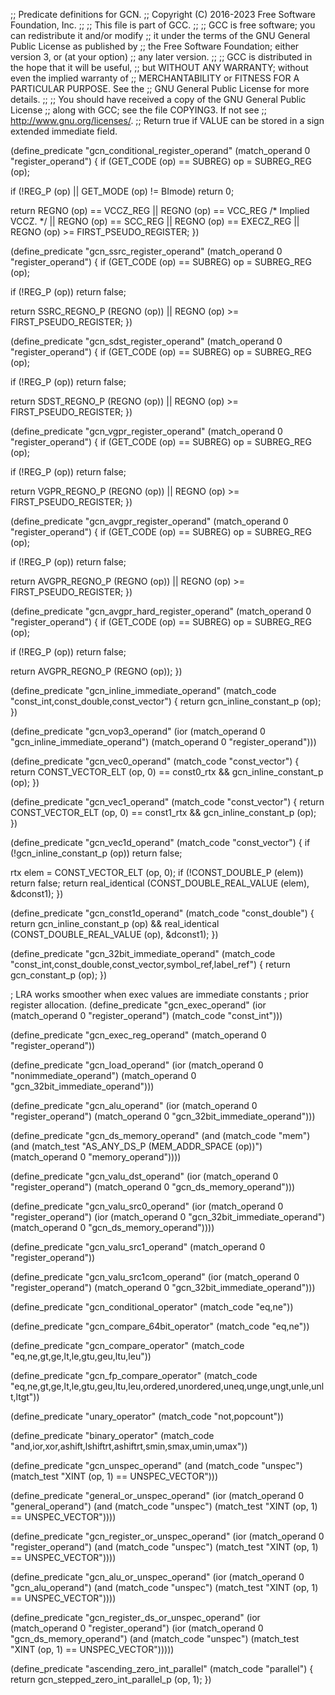 ;; Predicate definitions for GCN.
;; Copyright (C) 2016-2023 Free Software Foundation, Inc.
;;
;; This file is part of GCC.
;;
;; GCC is free software; you can redistribute it and/or modify
;; it under the terms of the GNU General Public License as published by
;; the Free Software Foundation; either version 3, or (at your option)
;; any later version.
;;
;; GCC is distributed in the hope that it will be useful,
;; but WITHOUT ANY WARRANTY; without even the implied warranty of
;; MERCHANTABILITY or FITNESS FOR A PARTICULAR PURPOSE.  See the
;; GNU General Public License for more details.
;;
;; You should have received a copy of the GNU General Public License
;; along with GCC; see the file COPYING3.  If not see
;; <http://www.gnu.org/licenses/>.
;; Return true if VALUE can be stored in a sign extended immediate field.

(define_predicate "gcn_conditional_register_operand"
  (match_operand 0 "register_operand")
{
  if (GET_CODE (op) == SUBREG)
    op = SUBREG_REG (op);

  if (!REG_P (op) || GET_MODE (op) != BImode)
    return 0;

  return REGNO (op) == VCCZ_REG
	 || REGNO (op) == VCC_REG   /* Implied VCCZ.  */
	 || REGNO (op) == SCC_REG
	 || REGNO (op) == EXECZ_REG
	 || REGNO (op) >= FIRST_PSEUDO_REGISTER;
})

(define_predicate "gcn_ssrc_register_operand"
  (match_operand 0 "register_operand")
{
  if (GET_CODE (op) == SUBREG)
    op = SUBREG_REG (op);

  if (!REG_P (op))
    return false;

  return SSRC_REGNO_P (REGNO (op)) || REGNO (op) >= FIRST_PSEUDO_REGISTER;
})

(define_predicate "gcn_sdst_register_operand"
  (match_operand 0 "register_operand")
{
  if (GET_CODE (op) == SUBREG)
    op = SUBREG_REG (op);

  if (!REG_P (op))
    return false;

  return SDST_REGNO_P (REGNO (op)) || REGNO (op) >= FIRST_PSEUDO_REGISTER;
})

(define_predicate "gcn_vgpr_register_operand"
  (match_operand 0 "register_operand")
{
  if (GET_CODE (op) == SUBREG)
    op = SUBREG_REG (op);

  if (!REG_P (op))
    return false;

  return VGPR_REGNO_P (REGNO (op)) || REGNO (op) >= FIRST_PSEUDO_REGISTER;
})

(define_predicate "gcn_avgpr_register_operand"
  (match_operand 0 "register_operand")
  {
    if (GET_CODE (op) == SUBREG)
        op = SUBREG_REG (op);

  if (!REG_P (op))
      return false;

  return AVGPR_REGNO_P (REGNO (op)) || REGNO (op) >= FIRST_PSEUDO_REGISTER;
})

(define_predicate "gcn_avgpr_hard_register_operand"
  (match_operand 0 "register_operand")
    {
        if (GET_CODE (op) == SUBREG)
	        op = SUBREG_REG (op);

  if (!REG_P (op))
        return false;

  return AVGPR_REGNO_P (REGNO (op));
})

(define_predicate "gcn_inline_immediate_operand"
  (match_code "const_int,const_double,const_vector")
{
  return gcn_inline_constant_p (op);
})

(define_predicate "gcn_vop3_operand"
  (ior (match_operand 0 "gcn_inline_immediate_operand")
       (match_operand 0 "register_operand")))

(define_predicate "gcn_vec0_operand"
  (match_code "const_vector")
{
  return CONST_VECTOR_ELT (op, 0) == const0_rtx && gcn_inline_constant_p (op);
})

(define_predicate "gcn_vec1_operand"
  (match_code "const_vector")
{
  return CONST_VECTOR_ELT (op, 0) == const1_rtx && gcn_inline_constant_p (op);
})

(define_predicate "gcn_vec1d_operand"
  (match_code "const_vector")
{
  if (!gcn_inline_constant_p (op))
    return false;

  rtx elem = CONST_VECTOR_ELT (op, 0);
  if (!CONST_DOUBLE_P (elem))
    return false;
  return real_identical (CONST_DOUBLE_REAL_VALUE (elem), &dconst1);
})

(define_predicate "gcn_const1d_operand"
  (match_code "const_double")
{
  return gcn_inline_constant_p (op)
      && real_identical (CONST_DOUBLE_REAL_VALUE (op), &dconst1);
})

(define_predicate "gcn_32bit_immediate_operand"
  (match_code "const_int,const_double,const_vector,symbol_ref,label_ref")
{
  return gcn_constant_p (op);
})

; LRA works smoother when exec values are immediate constants
; prior register allocation.
(define_predicate "gcn_exec_operand"
  (ior (match_operand 0 "register_operand")
       (match_code "const_int")))

(define_predicate "gcn_exec_reg_operand"
  (match_operand 0 "register_operand"))

(define_predicate "gcn_load_operand"
  (ior (match_operand 0 "nonimmediate_operand")
       (match_operand 0 "gcn_32bit_immediate_operand")))

(define_predicate "gcn_alu_operand"
  (ior (match_operand 0 "register_operand")
       (match_operand 0 "gcn_32bit_immediate_operand")))

(define_predicate "gcn_ds_memory_operand"
  (and (match_code "mem")
       (and (match_test "AS_ANY_DS_P (MEM_ADDR_SPACE (op))")
	    (match_operand 0 "memory_operand"))))

(define_predicate "gcn_valu_dst_operand"
  (ior (match_operand 0 "register_operand")
       (match_operand 0 "gcn_ds_memory_operand")))

(define_predicate "gcn_valu_src0_operand"
  (ior (match_operand 0 "register_operand")
       (ior (match_operand 0 "gcn_32bit_immediate_operand")
	    (match_operand 0 "gcn_ds_memory_operand"))))

(define_predicate "gcn_valu_src1_operand"
  (match_operand 0 "register_operand"))

(define_predicate "gcn_valu_src1com_operand"
  (ior (match_operand 0 "register_operand")
       (match_operand 0 "gcn_32bit_immediate_operand")))

(define_predicate "gcn_conditional_operator"
  (match_code "eq,ne"))

(define_predicate "gcn_compare_64bit_operator"
  (match_code "eq,ne"))

(define_predicate "gcn_compare_operator"
  (match_code "eq,ne,gt,ge,lt,le,gtu,geu,ltu,leu"))

(define_predicate "gcn_fp_compare_operator"
  (match_code "eq,ne,gt,ge,lt,le,gtu,geu,ltu,leu,ordered,unordered,uneq,unge,ungt,unle,unlt,ltgt"))

(define_predicate "unary_operator"
  (match_code "not,popcount"))

(define_predicate "binary_operator"
  (match_code "and,ior,xor,ashift,lshiftrt,ashiftrt,smin,smax,umin,umax"))

(define_predicate "gcn_unspec_operand"
  (and (match_code "unspec")
       (match_test "XINT (op, 1) == UNSPEC_VECTOR")))

(define_predicate "general_or_unspec_operand"
  (ior (match_operand 0 "general_operand")
       (and (match_code "unspec")
            (match_test "XINT (op, 1) == UNSPEC_VECTOR"))))

(define_predicate "gcn_register_or_unspec_operand"
  (ior (match_operand 0 "register_operand")
       (and (match_code "unspec")
            (match_test "XINT (op, 1) == UNSPEC_VECTOR"))))

(define_predicate "gcn_alu_or_unspec_operand"
  (ior (match_operand 0 "gcn_alu_operand")
       (and (match_code "unspec")
            (match_test "XINT (op, 1) == UNSPEC_VECTOR"))))

(define_predicate "gcn_register_ds_or_unspec_operand"
  (ior (match_operand 0 "register_operand")
       (ior (match_operand 0 "gcn_ds_memory_operand")
	    (and (match_code "unspec")
              (match_test "XINT (op, 1) == UNSPEC_VECTOR")))))

(define_predicate "ascending_zero_int_parallel"
  (match_code "parallel")
{
  return gcn_stepped_zero_int_parallel_p (op, 1);
})

